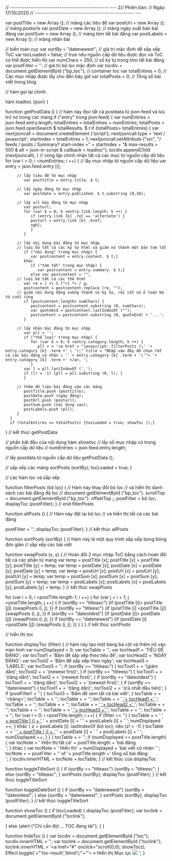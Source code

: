 // ------------------------------------------------ ---
2// Phiên bản: 
// Ngày: 17/10/2020
// ------------------------------------------------ ---

   var postTitle = new Array (); // mảng các tiêu đề
   var postUrl = new Array (); // mảng posturls
   var postDate = new Array (); // mảng ngày xuất bản bài đăng
   var postSum = new Array (); // mảng tóm tắt bài đăng
   var postLabels = new Array (); // mảng nhãn bài

// biến toàn cục
   var sortBy = "datenewest"; // giá trị mặc định để sắp xếp ToC
   var tocLoaded = false; // true nếu nguồn cấp dữ liệu được đọc và ToC có thể được hiển thị
   var numChars = 250; // số ký tự trong tóm tắt bài đăng
   var postFilter = ''; // giá trị bộ lọc mặc định
   var tocdiv = document.getElementById ("bp_toc"); // container toc
   var totalEntires = 0; // Các mục nhập được lấy cho đến bây giờ
   var totalPosts = 0; // Tổng số bài viết trong blog.

// hàm gọi lại chính

hàm loadtoc (json) {

   function getPostData () {
   // hàm này đọc tất cả postdata từ json-feed và lưu trữ nó trong các mảng
      if ("entry" trong json.feed) {
         var numEntries = json.feed.entry.length;
         totalEntires = totalEntires + numEntries;
         totalPosts = json.feed.openSearch $ totalResults. $ t
         if (totalPosts> totalEntires)
         {
         var nextjsoncall = document.createElement ('script');
         nextjsoncall.type = 'text / javascript';
         startindex = totalEntires + 1;
         nextjsoncall.setAttribute ("src", "/ feeds / posts / Summary? start-index =" + startindex + "& max-results = 500 & alt = json-in-script & callback = loadtoc");
         tocdiv.appendChild (nextjsoncall);
         }
      // vòng lặp chính nhận tất cả các mục từ nguồn cấp dữ liệu
         for (var i = 0; i <numEntries; i ++) {
         // lấy mục nhập từ nguồn cấp dữ liệu
            var entry = json.feed.entry [i];

         // lấy tiêu đề từ mục nhập
            var posttitle = entry.title. $ t;

         // lấy ngày đăng từ mục nhập
            var postdate = entry.published. $ t.substring (0,10);

         // lấy url bài đăng từ mục nhập
            var posturl;
            for (var k = 0; k <entry.link.length; k ++) {
               if (entry.link [k] .rel == 'alternate') {
               posturl = entry.link [k] .href;
               nghỉ;
               }
            }

         // lấy nội dung bài đăng từ mục nhập
         // loại bỏ tất cả các ký tự html và giảm nó thành một bản tóm tắt
            if ("nội dung" trong mục nhập) {
               var postcontent = entry.content. $ t;}
            khác
               if ("tóm tắt" trong mục nhập) {
                  var postcontent = entry.summary. $ t;}
               else var postcontent = "";
         // loại bỏ tất cả các thẻ html
            var re = / <\ S [^>] *> / g; 
            postcontent = postcontent.replace (re, "");
         // giảm nội dung đăng xuống thành số ký tự, rồi cắt nó ở toàn bộ từ cuối cùng
            if (postcontent.length> numChars) {
               postcontent = postcontent.substring (0, numChars);
               var quoteEnd = postcontent.lastIndexOf ("");
               postcontent = postcontent.substring (0, quoteEnd) + '...';
            }

         // lấy nhãn bài đăng từ mục nhập
            var pll = '';
            if ("thể loại" trong mục nhập) {
               for (var k = 0; k <entry.category.length; k ++) {
                  pll + = '<a href = "javascript: filterPosts (\' '+ entry.category [k] .term +' \ ');" title = "Nhấp vào đây để chọn tất cả các bài đăng có nhãn \ '' + entry.category [k] .term + '\'"> '+ entry.category [k] .term +' </a>, ';
               }
            var l = pll.lastIndexOf (',');
            if (l! = -1) {pll = pll.substring (0, l); }
            }

         // thêm dữ liệu bài đăng vào các mảng
            postTitle.push (posttitle);
            postDate.push (ngày đăng);
            postUrl.push (posturl);
            postSum.push (nội dung sau);
            postLabels.push (pll);
         }
      }
      if (totalEntires == totalPosts) {tocLoaded = true; showToc ();}
   } // kết thúc getPostData

// phần bắt đầu của nội dung hàm showtoc
// lấy số mục nhập có trong nguồn cấp dữ liệu
// numEntries = json.feed.entry.length;

// lấy postdata từ nguồn cấp dữ liệu
   getPostData ();

// sắp xếp các mảng
   sortPosts (sortBy);
   tocLoaded = true;
}



// các hàm lọc và sắp xếp


function filterPosts (bộ lọc) {
// Hàm này thay đổi bộ lọc
// và hiển thị danh sách các bài đăng đã lọc
  // document.getElementById ("bp_toc"). scrollTop = document.getElementById ("bp_toc"). offsetTop ;;
   postFilter = bộ lọc;
   displayToc (postFilter);
} // end filterPosts

function allPosts () {
// Hàm này đặt lại bộ lọc
// và hiển thị tất cả các bài đăng

   postFilter = '';
   displayToc (postFilter);
} // kết thúc allPosts

function sortPosts (sortBy) {
// Hàm này là một quy trình sắp xếp bong bóng đơn giản
// sắp xếp các bài viết

   function swapPosts (x, y) {
   // Hoán đổi 2 mục nhập ToC bằng cách hoán đổi tất cả các phần tử mảng
      var temp = postTitle [x];
      postTitle [x] = postTitle [y];
      postTitle [y] = temp;
      var temp = postDate [x];
      postDate [x] = postDate [y];
      postDate [y] = temp;
      var temp = postUrl [x];
      postUrl [x] = postUrl [y];
      postUrl [y] = temp;
      var temp = postSum [x];
      postSum [x] = postSum [y];
      postSum [y] = temp;
      var temp = postLabels [x];
      postLabels [x] = postLabels [y];
      postLabels [y] = temp;
   } // kết thúc swapPosts

   for (var i = 0; i <postTitle.length-1; i ++) {
      for (var j = i + 1; j <postTitle.length; j ++) {
         if (sortBy == "titleasc") {if (postTitle [i]> postTitle [j]) {swapPosts (i, j); }}
         if (sortBy == "titleesc") {if (postTitle [i] <postTitle [j]) {swapPosts (i, j); }}
         if (sortBy == "dateoldest") {if (postDate [i]> postDate [j]) {swapPosts (i, j); }}
         if (sortBy == "datenewest") {if (postDate [i] <postDate [j]) {swapPosts (i, j); }}
      }
   }
} // kết thúc sortPosts

// hiển thị toc

function displayToc (filter) {
// hàm này tạo một bảng ba cột và thêm nó vào màn hình
   var numDisplayed = 0;
   var tocTable = '';
   var tocHead1 = 'TIÊU ĐỀ ĐĂNG';
   var tocTool1 = 'Bấm để sắp xếp theo tiêu đề';
   var tocHead2 = 'NGÀY ĐĂNG';
   var tocTool2 = 'Bấm để sắp xếp theo ngày';
   var tocHead3 = 'LABELS';
   var tocTool3 = '';
   if (sortBy == "titleasc") { 
      tocTool1 + = '(giảm dần)';
      tocTool2 + = '(newest first)';
   }
   if (sortBy == "titleesc") { 
      tocTool1 + = '(tăng dần)';
      tocTool2 + = '(newest first)';
   }
   if (sortBy == "dateoldest") { 
      tocTool1 + = '(tăng dần)';
      tocTool2 + = '(newest first)';
   }
   if (sortBy == "datenewest") { 
      tocTool1 + = '(tăng dần)';
      tocTool2 + = '(cũ nhất đầu tiên)';
   }
   if (postFilter! = '') {
      tocTool3 = 'Bấm để xem tất cả bài viết';
   }
   tocTable + = '<bảng>';
   tocTable + = '<tr>';
   tocTable + = '<td class = "toc-header-col1">';
   tocTable + = '<a href = "javascript: toggleTitleSort ();" title = "'+ tocTool1 +'"> '+ tocHead1 +' </a> ';
   tocTable + = '</td>';
   tocTable + = '<td class = "toc-header-col2">';
   tocTable + = '<a href = "javascript: toggleDateSort ();" title = "'+ tocTool2 +'"> '+ tocHead2 +' </a> ';
   tocTable + = '</td>';
   tocTable + = '<td class = "toc-header-col3">';
   tocTable + = '<a href = "javascript: allPosts ();" title = "'+ tocTool3 +'"> '+ tocHead3 +' </a> ';
   tocTable + = '</td>';
   tocTable + = '</tr>';
   for (var i = 0; i <postTitle.length; i ++) {
      if (filter == '') {
         tocTable + = '<tr> <td class = "toc-entry-col1"> <a href="' + postUrl[i] +'" title="' + postSum[i] +'">' + postTitle [ i] + '</a> </td> <td class = "toc-entry-col2">' + postDate [i] + '</td> <td class = "toc-entry-col3">' + postLabels [i] + '</td> </tr>';
         numDisplayed ++;
      } khác {
          z = postLabels [i] .lastIndexOf (bộ lọc);
          nếu (z! = -1) {
             tocTable + = '<tr> <td class = "toc-entry-col1"> <a href="' + postUrl[i] +'" title="' + postSum[i] +'">' + postTitle [ i] + '</a> </td> <td class = "toc-entry-col2">' + postDate [i] + '</td> <td class = "toc-entry-col3">' + postLabels [i] + '</td> </tr>';
             numDisplayed ++;
          }
        }
   }
   tocTable + = '</table>';
   if (numDisplayed == postTitle.length) {
      var tocNote = '<span class = "toc-note"> Hiển thị tất cả' + postTitle.length + 'bài đăng <br/> </span>'; }
   khác {
      var tocNote = '<span class = "toc-note"> Hiển thị' + numDisplayed + 'bài viết có nhãn \' ';
      tocNote + = postFilter + '\' of '+ postTitle.length +' tổng số bài đăng <br/> </span> ';
   }
   tocdiv.innerHTML = tocNote + tocTable;
} // kết thúc của displayToc

function toggleTitleSort () {
   if (sortBy == "titleasc") {sortBy = "titleesc"; }
   else {sortBy = "titleasc"; }
   sortPosts (sortBy);
   displayToc (postFilter);
} // kết thúc toggleTitleSort

function toggleDateSort () {
   if (sortBy == "datenewest") {sortBy = "dateoldest"; }
   else {sortBy = "datenewest"; }
   sortPosts (sortBy);
   displayToc (postFilter);
} // kết thúc toggleTitleSort


function showToc () {
  if (tocLoaded) { 
     displayToc (postFilter);
     var toclink = document.getElementById ("toclink");
   
  }
  else {alert ("Chỉ cần đợi ... TOC đang tải"); }
}

function hideToc () {
  var tocdiv = document.getElementById ("toc");
  tocdiv.innerHTML = '';
  var toclink = document.getElementById ("toclink");
  toclink.innerHTML = '<a href="#" onclick="scroll(0,0); showToc(); Effect.toggle('+"'toc-result','blind');"+'"> » Hiển thị Mục lục </a> <img src = "http://chenkaie.blog.googlepages.com/new_1.gif" /> ';
}

